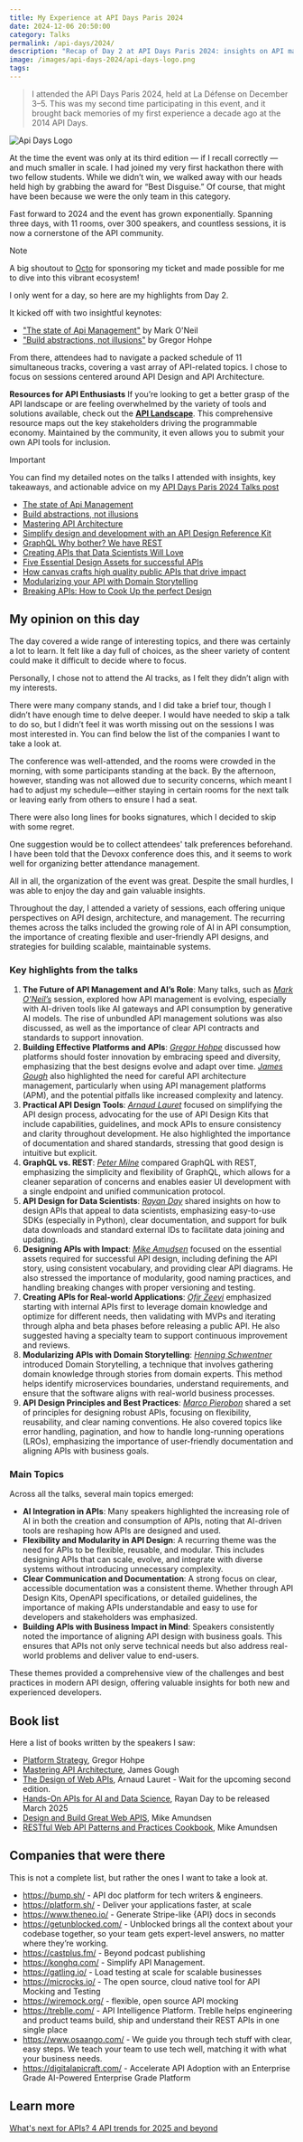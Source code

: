```yaml
---
title: My Experience at API Days Paris 2024
date: 2024-12-06 20:50:00
category: Talks
permalink: /api-days/2024/
description: "Recap of Day 2 at API Days Paris 2024: insights on API management, design, and architecture." 
image: /images/api-days-2024/api-days-logo.png
tags:
---
```


> I attended the API Days Paris 2024, held at La Défense on December 3–5. This was my second time participating in this event, and it brought back memories of my first experience a decade ago at the 2014 API Days.

![Api Days Logo](/images/api-days-2024/api-days-logo.png)


At the time the event was only at its third edition — if I recall correctly — and much smaller in scale.
I had joined my very first hackathon there with two fellow students. While we didn’t win, we walked away with our heads held high by grabbing the award for “Best Disguise.” Of course, that might have been because we were the only team in this category.

Fast forward to 2024 and the event has grown exponentially. Spanning three days, with 11 rooms, over 300 speakers, and countless sessions, it is now a cornerstone of the API community.

> [!NOTE]
> A big shoutout to [Octo](https://octo.com/) for sponsoring my ticket and made possible for me to dive into this vibrant ecosystem!

I only went for a day, so here are my highlights from Day 2.

It kicked off with two insightful keynotes:
- ["The state of Api Management"](/api-days/2024/talks/#The-state-of-Api-Management) by Mark O'Neil
- ["Build abstractions, not illusions"](/api-days/2024/talks/#Build-abstractions-not-illusions) by Gregor Hohpe

From there, attendees had to navigate a packed schedule of 11 simultaneous tracks, covering a vast array of API-related topics. I chose to focus on sessions centered around API Design and API Architecture.


**Resources for API Enthusiasts**
If you’re looking to get a better grasp of the API landscape or are feeling overwhelmed by the variety of tools and solutions available, check out the **[API Landscape](https://apilandscape.apiscene.io/)**. This comprehensive resource maps out the key stakeholders driving the programmable economy. Maintained by the community, it even allows you to submit your own API tools for inclusion.


> [!IMPORTANT]
> You can find my detailed notes on the talks I attended with insights, key takeaways, and actionable advice on my [API Days Paris 2024 Talks post](/api-days/2024/talks/)
>
>* [The state of Api Management](/api-days/2024/talks/#The-state-of-Api-Management)
>* [Build abstractions, not illusions](/api-days/2024/talks/#Build-abstractions-not-illusions)
>* [Mastering API Architecture](/api-days/2024/talks/#Mastering-API-Architecture)
>* [Simplify design and development with an API Design Reference Kit](/api-days/2024/talks/#Simplify-design-and-development-with-an-API-Design-Reference-Kit)
>* [GraphQL Why bother? We have REST](/api-days/2024/talks/#GraphQL-Why-bother-We-have-REST)
>* [Creating APIs that Data Scientists Will Love](/api-days/2024/talks/#Creating-APIs-that-Data-Scientists-Will-Love)
>* [Five Essential Design Assets for successful APIs](/api-days/2024/talks/#Five-Essential-Design-Assets-for-successful-APIs)
>* [How canvas crafts high quality public APIs that drive impact](/api-days/2024/talks/#How-canvas-crafts-high-quality-public-APIs-that-drive-impact)
>* [Modularizing your API with Domain Storytelling](/api-days/2024/talks/#Modularizing-your-API-with-Domain-Storytelling)
>* [Breaking APIs: How to Cook Up the perfect Design](/api-days/2024/talks/#Breaking-APIs-How-to-Cook-Up-the-perfect-Design)
>

## My opinion on this day

The day covered a wide range of interesting topics, and there was certainly a lot to learn. It felt like a day full of choices, as the sheer variety of content could make it difficult to decide where to focus.

Personally, I chose not to attend the AI tracks, as I felt they didn’t align with my interests.

There were many company stands, and I did take a brief tour, though I didn’t have enough time to delve deeper. I would have needed to skip a talk to do so, but I didn’t feel it was worth missing out on the sessions I was most interested in. You can find below the list of the companies I want to take a look at.

The conference was well-attended, and the rooms were crowded in the morning, with some participants standing at the back. By the afternoon, however, standing was not allowed due to security concerns, which meant I had to adjust my schedule—either staying in certain rooms for the next talk or leaving early from others to ensure I had a seat.

There were also long lines for books signatures, which I decided to skip with some regret.

One suggestion would be to collect attendees' talk preferences beforehand. I have been told that the Devoxx conference does this, and it seems to work well for organizing better attendance management.

All in all, the organization of the event was great. Despite the small hurdles, I was able to enjoy the day and gain valuable insights.

Throughout the day, I attended a variety of sessions, each offering unique perspectives on API design, architecture, and management. The recurring themes across the talks included the growing role of AI in API consumption, the importance of creating flexible and user-friendly API designs, and strategies for building scalable, maintainable systems.

### Key highlights from the talks

1. **The Future of API Management and AI’s Role**: Many talks, such as [_Mark O’Neil’s_](/api-days/2024/talks/#The-state-of-Api-Management) session, explored how API management is evolving, especially with AI-driven tools like AI gateways and API consumption by generative AI models. The rise of unbundled API management solutions was also discussed, as well as the importance of clear API contracts and standards to support innovation.
2. **Building Effective Platforms and APIs**: [_Gregor Hohpe_](/api-days/2024/talks/#Build-abstractions-not-illusions) discussed how platforms should foster innovation by embracing speed and diversity, emphasizing that the best designs evolve and adapt over time. [_James Gough_](/api-days/2024/talks/#Mastering-API-Architecture) also highlighted the need for careful API architecture management, particularly when using API management platforms (APM), and the potential pitfalls like increased complexity and latency.
3. **Practical API Design Tools**: [_Arnaud Lauret_](/api-days/2024/talks/#Simplify-design-and-development-with-an-API-Design-Reference-Kit) focused on simplifying the API design process, advocating for the use of API Design Kits that include capabilities, guidelines, and mock APIs to ensure consistency and clarity throughout development. He also highlighted the importance of documentation and shared standards, stressing that good design is intuitive but explicit.
4. **GraphQL vs. REST**: [_Peter Milne_](/api-days/2024/talks/#GraphQL-Why-bother-We-have-REST) compared GraphQL with REST, emphasizing the simplicity and flexibility of GraphQL, which allows for a cleaner separation of concerns and enables easier UI development with a single endpoint and unified communication protocol.
5. **API Design for Data Scientists**: [_Rayan Day_](/api-days/2024/talks/#Creating-APIs-that-Data-Scientists-Will-Love) shared insights on how to design APIs that appeal to data scientists, emphasizing easy-to-use SDKs (especially in Python), clear documentation, and support for bulk data downloads and standard external IDs to facilitate data joining and updating.
6. **Designing APIs with Impact**: [_Mike Amudsen_](/api-days/2024/talks/#Five-Essential-Design-Assets-for-successful-APIs) focused on the essential assets required for successful API design, including defining the API story, using consistent vocabulary, and providing clear API diagrams. He also stressed the importance of modularity, good naming practices, and handling breaking changes with proper versioning and testing.
7. **Creating APIs for Real-world Applications**: [_Ofir Zeevi_](/api-days/2024/talks/#How-canvas-crafts-high-quality-public-APIs-that-drive-impact) emphasized starting with internal APIs first to leverage domain knowledge and optimize for different needs, then validating with MVPs and iterating through alpha and beta phases before releasing a public API. He also suggested having a specialty team to support continuous improvement and reviews.
8. **Modularizing APIs with Domain Storytelling**: [_Henning Schwentner_](/api-days/2024/talks/#Modularizing-your-API-with-Domain-Storytelling) introduced Domain Storytelling, a technique that involves gathering domain knowledge through stories from domain experts. This method helps identify microservices boundaries, understand requirements, and ensure that the software aligns with real-world business processes.
9. **API Design Principles and Best Practices**: [_Marco Pierobon_](/api-days/2024/talks/#Breaking-APIs-How-to-Cook-Up-the-perfect-Design) shared a set of principles for designing robust APIs, focusing on flexibility, reusability, and clear naming conventions. He also covered topics like error handling, pagination, and how to handle long-running operations (LROs), emphasizing the importance of user-friendly documentation and aligning APIs with business goals.

### Main Topics

Across all the talks, several main topics emerged:
- **AI Integration in APIs**: Many speakers highlighted the increasing role of AI in both the creation and consumption of APIs, noting that AI-driven tools are reshaping how APIs are designed and used.
- **Flexibility and Modularity in API Design**: A recurring theme was the need for APIs to be flexible, reusable, and modular. This includes designing APIs that can scale, evolve, and integrate with diverse systems without introducing unnecessary complexity.
- **Clear Communication and Documentation**: A strong focus on clear, accessible documentation was a consistent theme. Whether through API Design Kits, OpenAPI specifications, or detailed guidelines, the importance of making APIs understandable and easy to use for developers and stakeholders was emphasized.
- **Building APIs with Business Impact in Mind**: Speakers consistently noted the importance of aligning API design with business goals. This ensures that APIs not only serve technical needs but also address real-world problems and deliver value to end-users.

These themes provided a comprehensive view of the challenges and best practices in modern API design, offering valuable insights for both new and experienced developers.

## Book list

Here a list of books written by the speakers I saw:
- [Platform Strategy](https://architectelevator.com/book/platformstrategy/), Gregor Hohpe
- [Mastering API Architecture](https://www.oreilly.com/library/view/mastering-api-architecture/9781492090625/), James Gough
- [The Design of Web APIs](https://www.oreilly.com/library/view/the-design-of/9781617295102/), Arnaud Lauret - Wait for the upcoming second edition.
- [Hands-On APIs for AI and Data Science](https://www.oreilly.com/library/view/hands-on-apis-for/9781098164409/), Rayan Day to be released March 2025
- [Design and Build Great Web APIS](https://learning.oreilly.com/library/view/design-and-build/9781680508123/), Mike Amundsen
- [RESTful Web API Patterns and Practices Cookbook](https://www.oreilly.com/library/view/restful-web-api/9781098106737/), Mike Amundsen

## Companies that were there

This is not a complete list, but rather the ones I want to take a look at.

- https://bump.sh/ - API doc platform for tech writers & engineers.
- https://platform.sh/ - Deliver your applications faster, at scale
- https://www.theneo.io/ - Generate Stripe-like {API} docs in seconds
- https://getunblocked.com/ - Unblocked brings all the context about your codebase together, so your team gets expert-level answers, no matter where they’re working.
- https://castplus.fm/ - Beyond podcast publishing
- https://konghq.com/ - Simplify API Management.
- https://gatling.io/ - Load testing at scale  for scalable businesses
- https://microcks.io/ - The open source, cloud native tool for API Mocking and Testing
- https://wiremock.org/ - flexible, open source API mocking
- https://treblle.com/ - API Intelligence Platform. Treblle helps engineering and product teams build, ship and understand their REST APIs in one single place
- https://www.osaango.com/ - We guide you through tech stuff with clear, easy steps. We teach your team to use tech well, matching it with what your business needs.
- https://digitalapicraft.com/ - Accelerate API Adoption with an Enterprise Grade AI-Powered Enterprise Grade Platform

## Learn more

[What's next for APIs? 4 API trends for 2025 and beyond](https://www.techtarget.com/searchapparchitecture/tip/Whats-next-for-APIs-API-trends)
